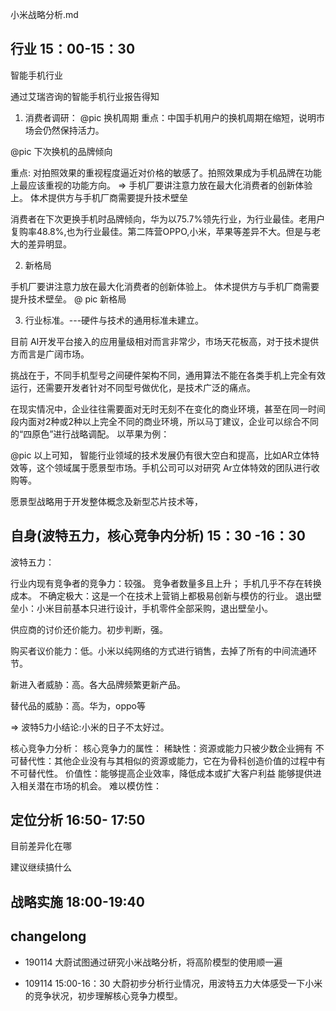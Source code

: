小米战略分析.md

## 行业 15：00-15：30

智能手机行业

通过艾瑞咨询的智能手机行业报告得知

1. 消费者调研：
@pic 换机周期
重点：中国手机用户的换机周期在缩短，说明市场会仍然保持活力。

@pic 下次换机的品牌倾向

重点:
对拍照效果的重视程度逼近对价格的敏感了。拍照效果成为手机品牌在功能上最应该重视的功能方向。
=> 手机厂要讲注意力放在最大化消费者的创新体验上。
体术提供方与手机厂商需要提升技术壁垒


消费者在下次更换手机时品牌倾向，华为以75.7%领先行业，为行业最佳。老用户复购率48.8%,也为行业最佳。第二阵营OPPO,小米，苹果等差异不大。但是与老大的差异明显。


2. 新格局

手机厂要讲注意力放在最大化消费者的创新体验上。
体术提供方与手机厂商需要提升技术壁垒。
@ pic 新格局


3. 行业标准。---硬件与技术的通用标准未建立。

目前 AI开发平台接入的应用量级相对而言非常少，市场天花板高，对于技术提供方而言是广阔市场。

挑战在于，不同手机型号之间硬件架构不同，通用算法不能在各类手机上完全有效运行，还需要开发者针对不同型号做优化，是技术广泛的痛点。


在现实情况中，企业往往需要面对无时无刻不在变化的商业环境，甚至在同一时间段内面对2种或2种以上完全不同的商业环境，所以马丁建议，企业可以综合不同的“四原色”进行战略调配。 
以苹果为例：

@pic 
以上可知，
智能行业领域的技术发展仍有很大空白和提高，比如AR立体特效等，这个领域属于愿景型市场。手机公司可以对研究 Ar立体特效的团队进行收购等。

愿景型战略用于开发整体概念及新型芯片技术等，



## 自身(波特五力，核心竞争内分析) 15：30 -16：30

波特五力：

行业内现有竞争者的竞争力：较强。
竞争者数量多且上升；
手机几乎不存在转换成本。
不确定极大：这是一个在技术上营销上都极易创新与模仿的行业。
退出壁垒小：小米目前基本只进行设计，手机零件全部采购，退出壁垒小。


供应商的讨价还价能力。初步判断，强。

购买者议价能力：低。小米以纯网络的方式进行销售，去掉了所有的中间流通环节。

新进入者威胁：高。各大品牌频繁更新产品。

替代品的威胁：高。华为，oppo等

=> 波特5力小结论:小米的日子不太好过。

核心竞争力分析：
核心竞争力的属性：
稀缺性：资源或能力只被少数企业拥有
不可替代性：其他企业没有与其相似的资源或能力，它在为骨科创造价值的过程中有不可替代性。
价值性：能够提高企业效率，降低成本或扩大客户利益
能够提供进入相关潜在市场的机会。
难以模仿性：






## 定位分析 16:50- 17:50

目前差异化在哪

建议继续搞什么

## 战略实施 18:00-19:40 

## changelong

- 190114 大蔚试图通过研究小米战略分析，将高阶模型的使用顺一遍
 
- 109114 15:00-16：30 大蔚初步分析行业情况，用波特五力大体感受一下小米的竞争状况，初步理解核心竞争力模型。

